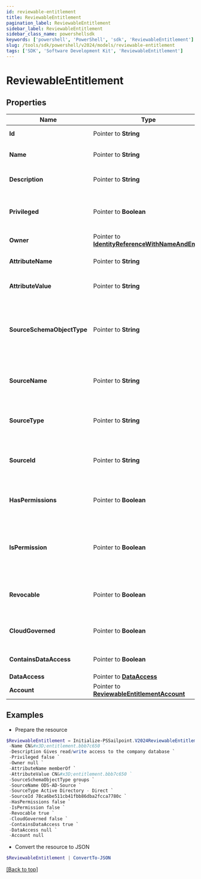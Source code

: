 ```yaml
---
id: reviewable-entitlement
title: ReviewableEntitlement
pagination_label: ReviewableEntitlement
sidebar_label: ReviewableEntitlement
sidebar_class_name: powershellsdk
keywords: ['powershell', 'PowerShell', 'sdk', 'ReviewableEntitlement'] 
slug: /tools/sdk/powershell/v2024/models/reviewable-entitlement
tags: ['SDK', 'Software Development Kit', 'ReviewableEntitlement']
---
```



# ReviewableEntitlement

## Properties

Name | Type | Description | Notes
------------ | ------------- | ------------- | -------------
**Id** |  Pointer to **String** | The id for the entitlement | [optional] 
**Name** |  Pointer to **String** | The name of the entitlement | [optional] 
**Description** |  Pointer to **String** | Information about the entitlement | [optional] 
**Privileged** |  Pointer to **Boolean** | Indicates if the entitlement is a privileged entitlement | [optional] [default to $false]
**Owner** |  Pointer to [**IdentityReferenceWithNameAndEmail**](identity-reference-with-name-and-email) |  | [optional] 
**AttributeName** |  Pointer to **String** | The name of the attribute on the source | [optional] 
**AttributeValue** |  Pointer to **String** | The value of the attribute on the source | [optional] 
**SourceSchemaObjectType** |  Pointer to **String** | The schema object type on the source used to represent the entitlement and its attributes | [optional] 
**SourceName** |  Pointer to **String** | The name of the source for which this entitlement belongs | [optional] 
**SourceType** |  Pointer to **String** | The type of the source for which the entitlement belongs | [optional] 
**SourceId** |  Pointer to **String** | The ID of the source for which the entitlement belongs | [optional] 
**HasPermissions** |  Pointer to **Boolean** | Indicates if the entitlement has permissions | [optional] [default to $false]
**IsPermission** |  Pointer to **Boolean** | Indicates if the entitlement is a representation of an account permission | [optional] [default to $false]
**Revocable** |  Pointer to **Boolean** | Indicates whether the entitlement can be revoked | [optional] [default to $false]
**CloudGoverned** |  Pointer to **Boolean** | True if the entitlement is cloud governed | [optional] [default to $false]
**ContainsDataAccess** |  Pointer to **Boolean** | True if the entitlement has DAS data | [optional] [default to $false]
**DataAccess** |  Pointer to [**DataAccess**](data-access) |  | [optional] 
**Account** |  Pointer to [**ReviewableEntitlementAccount**](reviewable-entitlement-account) |  | [optional] 

## Examples

- Prepare the resource
```powershell
$ReviewableEntitlement = Initialize-PSSailpoint.V2024ReviewableEntitlement  -Id 2c918085718230600171993742c63558 `
 -Name CN&#x3D;entitlement.bbb7c650 `
 -Description Gives read/write access to the company database `
 -Privileged false `
 -Owner null `
 -AttributeName memberOf `
 -AttributeValue CN&#x3D;entitlement.bbb7c650 `
 -SourceSchemaObjectType groups `
 -SourceName ODS-AD-Source `
 -SourceType Active Directory - Direct `
 -SourceId 78ca6be511cb41fbb86dba2fcca7780c `
 -HasPermissions false `
 -IsPermission false `
 -Revocable true `
 -CloudGoverned false `
 -ContainsDataAccess true `
 -DataAccess null `
 -Account null
```

- Convert the resource to JSON
```powershell
$ReviewableEntitlement | ConvertTo-JSON
```


[[Back to top]](#) 

